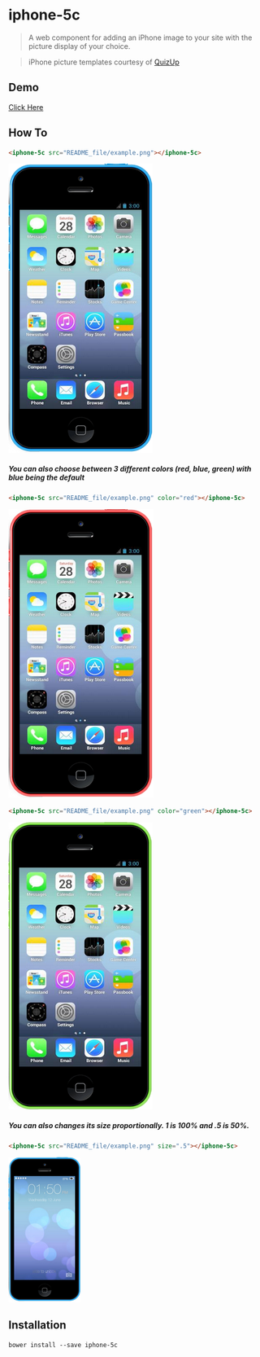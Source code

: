 iphone-5c
=========

> A web component for adding an iPhone image to your site with the picture display of your choice.

> iPhone picture templates courtesy of [QuizUp](https://www.quizup.com/en)
 
## Demo 
[Click Here](https://yujyet.github.io/iphone-5c)

## How To 
```html
<iphone-5c src="README_file/example.png"></iphone-5c>
```
![Example](README_file/example.png)

##### You can also choose between 3 different colors (red, blue, green) with blue being the default
```html
<iphone-5c src="README_file/example.png" color="red"></iphone-5c>
```
![Example](README_file/iphone-red.png)        
```html
<iphone-5c src="README_file/example.png" color="green"></iphone-5c>
```
![Example](README_file/iphone-green.png)

##### You can also changes its size proportionally. 1 is 100% and .5 is 50%. 
```html
<iphone-5c src="README_file/example.png" size=".5"></iphone-5c>
```
![Example](README_file/iphone-smaller.png)

## Installation 
```html
bower install --save iphone-5c
```
